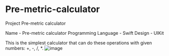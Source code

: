 # Pre-metric-calculator
Project Pre-metric calculator

Name - Pre-metric calculator
Programming Language - Swift
Design - UIKit

This is the simplest calculator that can do these operations with given numbers: +, -, /, *.
![image](https://user-images.githubusercontent.com/107930591/183261297-d75b73f8-5cc0-45b3-8847-f6839a437bfc.png)
